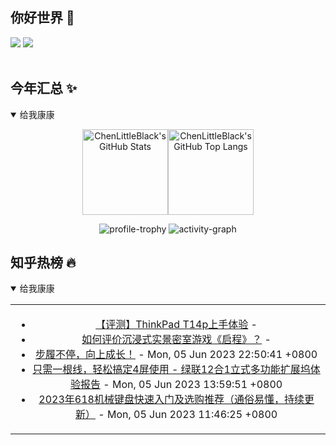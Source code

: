## 你好世界 👋

[![](https://img.shields.io/badge/@ChenLittleBlack-1a6c81?style=flat&logo=java&logoColor=1a6c81&label=Java&colorA=ffffff)](https://www.java.com/)
[![](https://img.shields.io/badge/@ChenLittleBlack-41b883?style=flat&logo=vuedotjs&logoColor=41b883&label=Vue&colorA=ffffff)](https://cn.vuejs.org/)

<div align="center">

<img alt="" src="https://readme-typing-svg.herokuapp.com?font=Consolas&center=true&vCenter=true&width=800&height=60&lines=The+traveler+often+arrives%2C+and+the+doer+often+succeeds.">
<img width="800"  height="3" alt="" src="https://camo.githubusercontent.com/82291b0fe831bfc6781e07fc5090cbd0a8b912bb8b8d4fec0696c881834f81ac/68747470733a2f2f70726f626f742e6d656469612f394575424971676170492e676966">

</div>


## 今年汇总 ✨

<details open>

<summary>给我康康</summary>

<div align="center">

<img height="137px" alt="ChenLittleBlack's GitHub Stats" src="https://github-readme-stats-roan-delta.vercel.app/api?username=ChenLittleBlack&hide_title=false&hide_border=true&show_icons=true&include_all_commits=true&line_height=21&bg_color=0,EC6C6C,FFD479,FFFC79,73FA79&theme=graywhite&locale=cn" /><img align="" height="137px" alt="ChenLittleBlack's GitHub Top Langs" src="https://github-readme-stats-roan-delta.vercel.app/api/top-langs/?username=ChenLittleBlack&hide_title=false&hide_border=true&layout=compact&bg_color=0,73FA79,73FDFF,D783FF&theme=graywhite&locale=cn" />

<img alt="profile-trophy" src="https://github-profile-trophy.vercel.app/?username=ChenLittleBlack&theme=algolia&column=-1" />

<img alt="activity-graph" src="https://activity-graph.herokuapp.com/graph?username=ChenLittleBlack&theme=github" />

</div>

</details>


## 知乎热榜 🔥

<details open>

<summary>给我康康</summary>

<div align="center">

<table style="height: 300px;">
<tr>
<td align="center" valign="middle">

<!-- START_SECTION:blog -->
* <a href='http://zhuanlan.zhihu.com/p/634907290?utm_campaign=rss&utm_medium=rss&utm_source=rss&utm_content=title' target='_blank'>【评测】ThinkPad T14p上手体验</a> - 
* <a href='http://www.zhihu.com/question/600221863/answer/3061554065?utm_campaign=rss&utm_medium=rss&utm_source=rss&utm_content=title' target='_blank'>如何评价沉浸式实景密室游戏《启程》？</a> - 
* <a href='http://zhuanlan.zhihu.com/p/634906067?utm_campaign=rss&utm_medium=rss&utm_source=rss&utm_content=title' target='_blank'>步履不停，向上成长！</a> - Mon, 05 Jun 2023 22:50:41 +0800
* <a href='http://zhuanlan.zhihu.com/p/634065236?utm_campaign=rss&utm_medium=rss&utm_source=rss&utm_content=title' target='_blank'>只需一根线，轻松搞定4屏使用 - 绿联12合1立式多功能扩展坞体验报告</a> - Mon, 05 Jun 2023 13:59:51 +0800
* <a href='http://zhuanlan.zhihu.com/p/634433681?utm_campaign=rss&utm_medium=rss&utm_source=rss&utm_content=title' target='_blank'>2023年618机械键盘快速入门及选购推荐（通俗易懂，持续更新）</a> - Mon, 05 Jun 2023 11:46:25 +0800
<!-- END_SECTION:blog -->

</td>
</tr>
</table>

</div>
</details>

